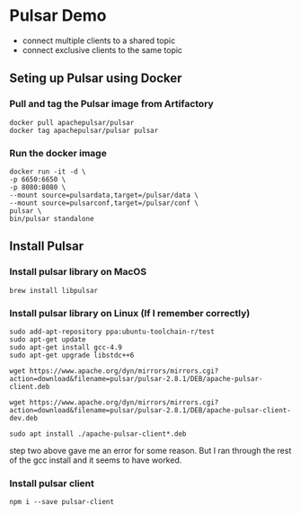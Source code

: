 # Pulsar Demo
* connect multiple clients to a shared topic
* connect exclusive clients to the same topic

## Seting up Pulsar using Docker
### Pull and tag the Pulsar image from Artifactory
```
docker pull apachepulsar/pulsar
docker tag apachepulsar/pulsar pulsar
```

### Run the docker image
```
docker run -it -d \
-p 6650:6650 \
-p 8080:8080 \
--mount source=pulsardata,target=/pulsar/data \
--mount source=pulsarconf,target=/pulsar/conf \
pulsar \
bin/pulsar standalone
```
## Install Pulsar
### Install pulsar library on MacOS
```
brew install libpulsar
```

### Install pulsar library on Linux (If I remember correctly)
```
sudo add-apt-repository ppa:ubuntu-toolchain-r/test
sudo apt-get update
sudo apt-get install gcc-4.9
sudo apt-get upgrade libstdc++6

wget https://www.apache.org/dyn/mirrors/mirrors.cgi?action=download&filename=pulsar/pulsar-2.8.1/DEB/apache-pulsar-client.deb

wget https://www.apache.org/dyn/mirrors/mirrors.cgi?action=download&filename=pulsar/pulsar-2.8.1/DEB/apache-pulsar-client-dev.deb

sudo apt install ./apache-pulsar-client*.deb
```
step two above gave me an error for some reason.  But I ran through the rest of the gcc install and it seems to have worked.

### Install pulsar client
```
npm i --save pulsar-client
```